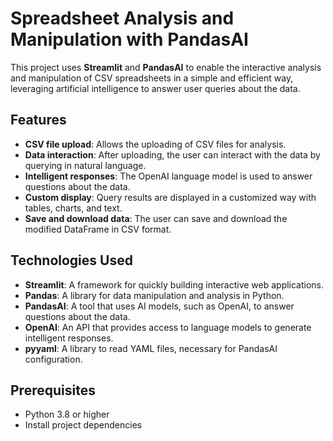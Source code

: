 # Spreadsheet Analysis and Manipulation with PandasAI

This project uses **Streamlit** and **PandasAI** to enable the interactive analysis and manipulation of CSV spreadsheets in a simple and efficient way, leveraging artificial intelligence to answer user queries about the data.

## Features

- **CSV file upload**: Allows the uploading of CSV files for analysis.
- **Data interaction**: After uploading, the user can interact with the data by querying in natural language.
- **Intelligent responses**: The OpenAI language model is used to answer questions about the data.
- **Custom display**: Query results are displayed in a customized way with tables, charts, and text.
- **Save and download data**: The user can save and download the modified DataFrame in CSV format.

## Technologies Used

- **Streamlit**: A framework for quickly building interactive web applications.
- **Pandas**: A library for data manipulation and analysis in Python.
- **PandasAI**: A tool that uses AI models, such as OpenAI, to answer questions about the data.
- **OpenAI**: An API that provides access to language models to generate intelligent responses.
- **pyyaml**: A library to read YAML files, necessary for PandasAI configuration.

## Prerequisites

- Python 3.8 or higher
- Install project dependencies
